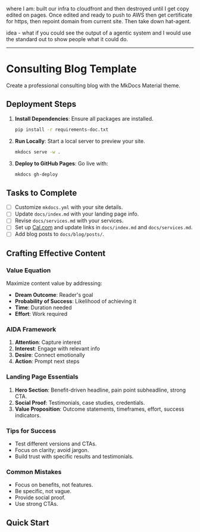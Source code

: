 where I am:
built our infra to cloudfront and then destroyed until I get copy edited on pages.  Once edited and ready to push to AWS then get certificate for https, then repoint domain from current site. Then take down hat-agent.

idea - what if you could see the output of a agentic system and I would use the standard out to show people what it could do.





----
# Consulting Blog Template

Create a professional consulting blog with the MkDocs Material theme.

## Deployment Steps

1. **Install Dependencies**: Ensure all packages are installed.
   ```bash
   pip install -r requirements-doc.txt
   ```

2. **Run Locally**: Start a local server to preview your site.
   ```bash
   mkdocs serve -w .
   ```

3. **Deploy to GitHub Pages**: Go live with:
   ```bash
   mkdocs gh-deploy
   ```

## Tasks to Complete

- [ ] Customize `mkdocs.yml` with your site details.
- [ ] Update `docs/index.md` with your landing page info.
- [ ] Revise `docs/services.md` with your services.
- [ ] Set up [Cal.com](https://cal.com) and update links in `docs/index.md` and `docs/services.md`.
- [ ] Add blog posts to `docs/blog/posts/`.

## Crafting Effective Content

### Value Equation

Maximize content value by addressing:
- **Dream Outcome**: Reader's goal
- **Probability of Success**: Likelihood of achieving it
- **Time**: Duration needed
- **Effort**: Work required

### AIDA Framework

1. **Attention**: Capture interest
2. **Interest**: Engage with relevant info
3. **Desire**: Connect emotionally
4. **Action**: Prompt next steps

### Landing Page Essentials

1. **Hero Section**: Benefit-driven headline, pain point subheadline, strong CTA.
2. **Social Proof**: Testimonials, case studies, credentials.
3. **Value Proposition**: Outcome statements, timeframes, effort, success indicators.

### Tips for Success

- Test different versions and CTAs.
- Focus on clarity; avoid jargon.
- Build trust with specific results and testimonials.

### Common Mistakes

- Focus on benefits, not features.
- Be specific, not vague.
- Provide social proof.
- Use strong CTAs.

## Quick Start
